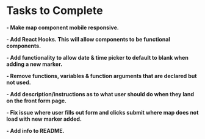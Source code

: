 # Tasks to Complete

**- Make map component mobile responsive.**

**- Add React Hooks. This will allow components to be functional components.**

**- Add functionality to allow date & time picker to default to blank when adding a new marker.**

**- Remove functions, variables & function arguments that are declared but not used.**

**- Add description/instructions as to what user should do when they land on the front form page.**

**- Fix issue where user fills out form and clicks submit where map does not load with new marker added.**

**- Add info to README.**
